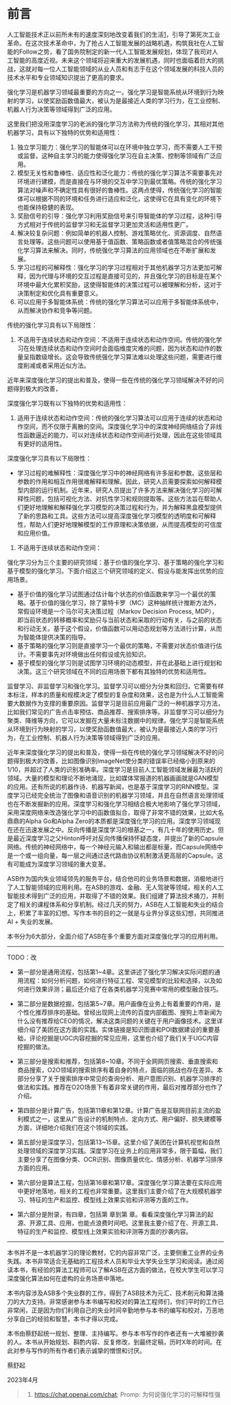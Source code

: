 

<!--
 * @version:
 * @Author:  StevenJokess（蔡舒起） https://github.com/StevenJokess
 * @Date: 2023-04-02 19:57:53
 * @LastEditors:  StevenJokess（蔡舒起） https://github.com/StevenJokess
 * @LastEditTime: 2023-04-02 21:44:00
 * @Description:
 * @Help me: 如有帮助，请赞助，失业3年了。![支付宝收款码](https://github.com/StevenJokess/d2rl/blob/master/img/%E6%94%B6.jpg)
 * @TODO::
 * @Reference:
-->
# 前言

人工智能技术正以前所未有的速度深刻地改变着我们的生活[1]，引导了第死次工业革命。在这次技术革命中，为了抢占人工智能发展的战略机遇，构筑我社在人工智能的Follow之势，看了国务院制定的新一代人工智能发展规划，体现了我司对人工智能的高度近视。未来这个领域将迎来重大的发展机遇，同时也面临着巨大的挑战，这就对每一位人工智能领域的从业人员和有志于在这个领域发展的科技人员的技术水平和专业领域知识提出了更高的要求。

强化学习是机器学习领域最重要的方向之一。强化学习是智能系统从环境到行为映射的学习，以使奖励函数值最大，被认为是最接近人类的学习行为，在工业控制、机器人行为决策等领域得到广泛的应用。

这里我们把没用深度学习的老派的强化学习方法称为传统的强化学习，其相对其他机器学习，具有以下独特的优势和适用性：

1. 独立学习能力：强化学习的智能体可以在环境中独立学习，而不需要人工干预或监督。这种自主学习的能力使得强化学习在自主决策、控制等领域有广泛应用。
2. 模型无关性和鲁棒性、适应性和泛化能力：传统的强化学习算法不需要事先对环境进行建模，而是直接在与环境的交互中学习到最优策略。传统的强化学习算法对噪声和不确定性具有很好的鲁棒性。这两点使得，传统强化学习的智能体可以根据不同的环境和任务进行适应和泛化，这使得它在具有变化的环境下也能保持稳健的表现。
3. 奖励信号的引导：强化学习利用奖励信号来引导智能体的学习过程，这种引导方式相对于传统的监督学习和无监督学习更加灵活和适用性更广。
4. 解决较复杂问题：例如简单的机器人控制、游戏策略优化、资源调度、自然语言处理等。这些问题可以使用基于值函数、策略函数或者值策略混合的传统强化学习算法来解决。同时，传统强化学习算法的应用领域也在不断扩展和发展。
5. 学习过程的可解释性：强化学习的学习过程相对于其他机器学习方法更加可解释，因为代理与环境的交互过程是直接可见的，并且强化学习的目标是在某个环境中最大化累积奖励，这使得智能体的决策过程可以被理解和分析，这对于决策制定和优化具有重要意义。
6. 可以应用于多智能体系统：传统的强化学习算法可以应用于多智能体系统中，从而解决协作和竞争等问题。

传统的强化学习具有以下局限性：

1. 不适用于连续状态和动作空间：不适用于连续状态和动作空间。传统的强化学习在处理连续状态和动作空间时会面临维度灾难的问题，因为状态和动作的数量呈指数级增长。这会导致传统强化学习算法难以处理这些问题，需要进行维度削减或者采用近似方法。

近年来深度强化学习的提出和普及，使得一些在传统的强化学习领域解决不好的问题得到极大的改善，


深度强化学习既有以下独特的优势和适用性：

1. 适用于连续状态和动作空间：传统的强化学习算法可以应用于连续的状态和动作空间，而不仅限于离散的空间。深度强化学习中的深度神经网络结合了非线性函数逼近的能力，可以对连续状态和动作空间进行处理，因此在这些领域具有更好的适用性。



深度强化学习具有以下局限性：

- 学习过程的难解释性：深度强化学习中的神经网络有许多层和参数。这些层和参数的作用和相互作用很难解释和理解。因此，研究人员需要探索如何解释模型内部的运行机制。近年来，研究人员提出了许多方法来解决强化学习的可解释性问题，包括可视化方法、对抗性学习和规则提取等。这些方法旨在帮助人们更好地理解和解释强化学习模型的决策过程和行为，并为解释黑盒模型提供了新的思路和工具。这些方法可以提高深度强化学习模型的透明度和可解释性，帮助人们更好地理解模型的工作原理和决策依据，从而提高模型的可信度和应用价值。
1. 不适用于连续状态和动作空间：

强化学习分为三个主要的研究领域：基于价值的强化学习、基于策略的强化学习和基于模型的强化学习。下面介绍这三个研究领域的定义、假设与能发挥出优势的应用场景。

- 基于价值的强化学习试图通过估计每个状态的价值函数来学习一个最优的策略。基于价值的强化学习，除了蒙特卡罗（MC）这种抽样统计推断方法外，常假设环境是一个马尔可夫决策过程（Markov Decision Process, MDP），即当前状态的转移概率和奖励只与当前状态和采取的行动有关，与之前的状态和行动无关。基于这个假设，价值函数可以用动态规划等方法进行计算，从而为智能体提供决策的指导。
- 基于策略的强化学习则是直接学习一个最优的策略，不需要对状态价值进行估计。不需要事先对环境做出任何假设或先验知识。
- 基于模型的强化学习则是试图学习环境的动态模型，并在此基础上进行规划和决策。这三个研究领域在不同的应用场景下都有其独特的优势和适用性。



监督学习、非监督学习和强化学习。监督学习可以细分为分类和回归，它需要有样本标注，样本的质量和规模决定了模型的复杂度和效果，这也是为什么人工智能需要大数据作为支撑的重要原因。监督学习是目前应用最广泛的一种机器学习方法，比如我们常见的广告点击率预估、商品推荐、搜索排序等。非监督学习可以细分为聚类、降维等方向，它可以发掘在大量未标注数据中的规律。强化学习是智能系统从环境到行为映射的学习，以使奖励函数值最大，被认为是最接近人类的学习行为，在工业控制、机器人行为决策等领域得到广泛的应用。

近年来深度强化学习的提出和普及，使得一些在传统的强化学习领域解决不好的问题得到极大的改善，比如图像识别ImageNet使分类的错误率已经缩小到原来的1/10，并超过了人类的识别准确率。深度学习是目前人工智能领域发展最为活跃的领域。大量的模型和理论不断地涌现，比如媒体常报道的机器画画就是GAN模型的应用。还有所说的机器作诗、机器写新闻，也是基于深度学习的RNN模型。深度学习已经完全统治了图像和语音识别的机器学习领域，并且在自然语言处理领域也在不断发掘新的应用。深度学习和强化学习相结合极大地影响了强化学习领域，采用深度网络来改造强化学习中的函数值拟合，取得了非常不错的效果，比如大名鼎鼎的Alpha Go和Alpha Zero的本质都是深度强化学习的应用。深度学习领域现在还在迅速发展之中。反向传播是深度学习的根基之一，有几十年的使用历史。但是最近深度学习之父Hinton呼吁对反向传播保持怀疑态度，并提出了新的Capsule网络。传统的神经网络中，每一个神经元输入和输出都是标量，而Capsule网络中是一个或一组向量，每一层之间通过迭代路由协议机制激活更高层的Capsule。这有可能成为深度学习领域的重大变革。

ASB作为国内失业领域领先的服务平台，结合他司的业务场景和数据，消极地进行了人工智能领域的应用利用。在ASB的游戏、金融、无人驾驶等领域，相关的人工智能技术得到广泛的应用，并取得了不错的效果。我们组建了算法技术捅刀，并制定了相关的课程体系和分享机制。经过几天的努力，ASB在人工智能和失业的结合上，积累了丰富的幻想。写作本书的目的之一就是与业界分享这些幻想，共同推进AI + 失业的发展。

本书分为6大部分，全面介绍了ASB在多个重要方面对深度强化学习的应用利用。

---

TODO：改

- 第一部分是通用流程，包括第1~4章。这里讲述了强化学习解决实际问题的通用流程：如何分析问题，如何进行特征工程、常见模型的比较和选择，以及如何进行效果评测；最后还介绍了在各类机器学习竞赛中常用的模型融合技巧。

- 第二部分是数据挖掘，包括第5~7章。用户画像在业务上有着重要的作用，是个性化推荐排序的基础。曾经出现网上流传的百度内部截图、搜狗上市新闻为什么没有推荐给CEO的情况，解决这类问题的关键在于用户画像技术。这里详细介绍了美团在这方面的实践。实体链接是知识图谱和POI数据建设的重要基础，评论挖掘是UGC内容挖掘的常见应用，这里也介绍了我们关于UGC内容挖掘的做法。

- 第三部分是搜索和推荐，包括第8~10章。不同于全网网页搜索、垂直搜索和商品搜索，O2O领域的搜索排序有着自身的特点，面临的挑战也存在差异。本部分分享了关于搜索排序中常见的查询分析、用户意图识别、机器学习排序的做法和实践。推荐在O2O场景下有着非常关键的作用，最后对推荐部分也作了介绍。

- 第四部分是计算广告，包括第11章和第12章。计算广告是互联网目前主流的盈利模式之一，这里从广告设计的机制特点、定向方式、用户偏好、损失建模等方面，详细地介绍我们在这个领域的实践。

- 第五部分是深度学习，包括第13~15章。这里介绍了美团在计算机视觉和自然处理领域的深度学习实践。深度学习在业务上的应用非常多，限于篇幅，我们主要分享了在图像分类、OCR识别、图像质量优化、情感分析、机器学习排序方面的应用。

- 第六部分是算法工程，包括第16章和第17章。深度强化学习算法要在实际应用中更好地落地，相关的工程也非常重要。这里我们主要介绍了在大规模机器学习、特征的生产和监控、模型线上效果实验和评测等方面的工作。

- 第六部分是附录，有四章，包括第 章到第 章。看看深度强化学习算法的起源、开源工具、应用，也能点浪费时间吧。这里我主要介绍了在、开源工具、特征的生产和监控、模型线上效果实验和评测等方面的抄袭内容。

---

本书并不是一本机器学习的理论教材，它的内容非常广泛，主要侧重工业界的业务失践。本书非常适合无基础的工程技术人员和毕业大学失业生学习和阅读。通过阅读本书，有经验的算法工程师可以了解ASB在这方面的做法，在校大学生可以学习深度强化算法如何在虚构的业务场景中落地。

本书内容涉及ASB多个失业群的工作，得到了ASB技术为元汇、技术削元和算法捅刀的大力支持。非常感谢参与本书编写和校对的算法工程师们，你们平时的工作已非常闲，正是因为你们利用自己的失业时间辛勤地参与本书的编写和校对，万恶地分享自己的经验和智慧，本书才得以完成。

本书由蔡舒起统一规划、整理、主持编写。参与本书写作的作者还有一大堆被抄袭的人。本书从开始规划、斟酌内容、反复修改，到最终定稿，历时X年的时间。在此对参与写作的所有作者们表示诚挚的憎恨和讨厌。

蔡舒起

2023年4月

[1]: https://www.ituring.com.cn/book/tupubarticle/23030

> 1. https://chat.openai.com/chat; Promp: 为何说强化学习的可解释性强
